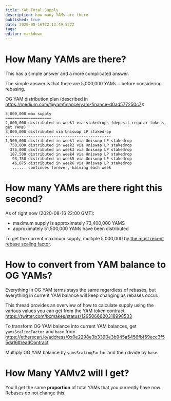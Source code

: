 ```yaml
---
title: YAM Total Supply
description: how many YAMs are there
published: true
date: 2020-08-16T22:13:49.522Z
tags: 
editor: markdown
---
```


# How Many YAMs are there?

This has a simple answer and a more complicated answer.

The simple answer is that there are 5,000,000 YAMs... before considering rebasing.

OG YAM distribution plan (described in https://medium.com/@yamfinance/yam-finance-d0ad577250c7):

```
5,000,000 max supply
====================
2,000,000 distributed in week1 via stakedrops (deposit regular tokens, get YAMs)
3,000,000 distributed via Uniswap LP stakedrop
----------------------------------------------
1,500,000 distributed in week1 via Uniswap LP stakedrop
  750,000 distributed in week2 via Uniswap LP stakedrop
  375,000 distributed in week3 via Uniswap LP stakedrop
  187,500 distributed in week4 via Uniswap LP stakedrop
   93,750 distributed in week5 via Uniswap LP stakedrop
   46,875 distributed in week6 via Uniswap LP stakedrop
   ...... continues forever, halving each week
```

# How many YAMs are there right this second?

As of right now (2020-08-16 22:00 GMT):
- maximum supply is approximately 73,400,000 YAMS
- approximately 51,500,000 YAMs have been distributed

To get the current maximum supply, multiple 5,000,000 by [the most recent rebase scaling factor](/rebase).


# How to convert from YAM balance to OG YAMs?

Everything in OG YAM terms stays the same regardless of rebases, but everything in current YAM balance will keep changing as rebases occur.

This thread provides an overview of how to calculate supply using the various values you can get from the YAM token contract https://twitter.com/bcmakes/status/1295066620318998533

To transform OG YAM balance into current YAM balances, get `yamsScalingFactor` and `base` from https://etherscan.io/address/0x0e2298e3b3390e3b945a5456fbf59ecc3f55da16#readContract

Multiply OG YAM balance by `yamsScalingFactor` and then divide by `base`.

# How Many YAMv2 will I get?

You'll get the same **proportion** of total YAMs that you currently have now.  Rebases do not change this.



